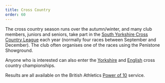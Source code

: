 ```yaml
---
title: Cross Country
order: 60
---
```

The cross country season runs over the autumn/winter, and many club members, juniors and seniors, take part in the [South Yorkshire Cross Country League](https://www.sycaa.org.uk/cross-country/) each year (normally four races between September and December).  The club often organises one of the races using the Penistone Showground.

Anyone who is interested can also enter the [Yorkshire](https://www.northernathletics.co.uk/news/yorkshire-news-page/) and [English](https://www.englishcrosscountry.co.uk/) cross country championships.

Results are all available on the British Athletics [Power of 10](https://www.thepowerof10.info/athletes/athleteslookup.aspx) service.

